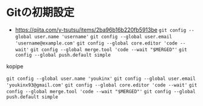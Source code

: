 # Gitの初期設定
- https://qiita.com/y-tsutsu/items/2ba96b16b220fb5913be
`git config --global user.name 'username'`
`git config --global user.email 'username@example.com'`
`git config --global core.editor 'code --wait'`
`git config --global merge.tool 'code --wait "$MERGED"'`
`git config --global push.default simple`

kopipe

`git config --global user.name 'youkinx'`
`git config --global user.email 'youkinx93@gmail.com'`
`git config --global core.editor 'code --wait'`
`git config --global merge.tool 'code --wait "$MERGED"'`
`git config --global push.default simple`